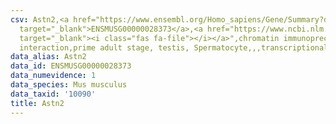 ```yaml
---
csv: Astn2,<a href="https://www.ensembl.org/Homo_sapiens/Gene/Summary?db=core;g=ENSMUSG00000028373"
  target="_blank">ENSMUSG00000028373</a>,<a href="https://www.ncbi.nlm.nih.gov/pubmed/25450459"
  target="_blank"><i class="fas fa-file"></i></a>",chromatin immunoprecipitation assay,direct
  interaction,prime adult stage, testis, Spermatocyte,,,transcriptional regulation,
data_alias: Astn2
data_id: ENSMUSG00000028373
data_numevidence: 1
data_species: Mus musculus
data_taxid: '10090'
title: Astn2
---
```

